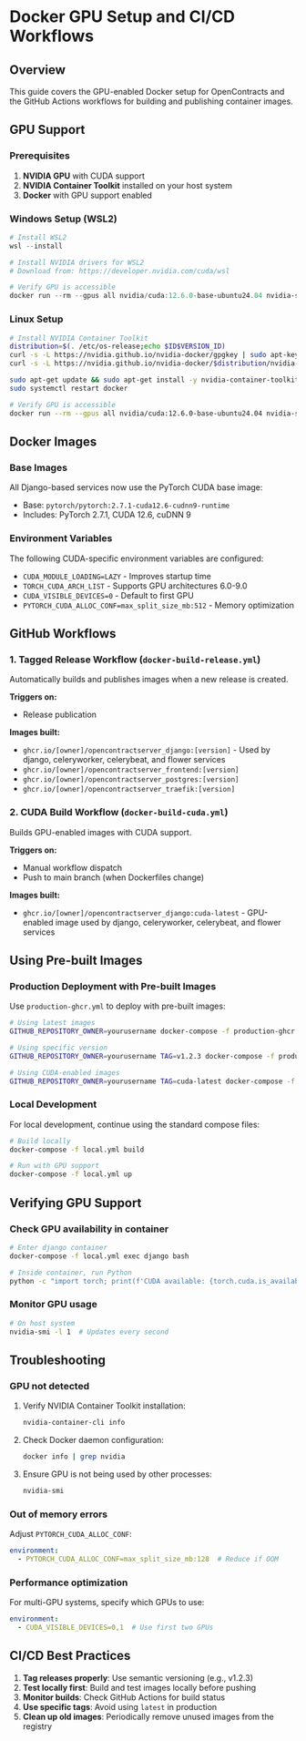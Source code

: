 # Docker GPU Setup and CI/CD Workflows

## Overview

This guide covers the GPU-enabled Docker setup for OpenContracts and the GitHub Actions workflows for building and publishing container images.

## GPU Support

### Prerequisites

1. **NVIDIA GPU** with CUDA support
2. **NVIDIA Container Toolkit** installed on your host system
3. **Docker** with GPU support enabled

### Windows Setup (WSL2)

```powershell
# Install WSL2
wsl --install

# Install NVIDIA drivers for WSL2
# Download from: https://developer.nvidia.com/cuda/wsl

# Verify GPU is accessible
docker run --rm --gpus all nvidia/cuda:12.6.0-base-ubuntu24.04 nvidia-smi
```

### Linux Setup

```bash
# Install NVIDIA Container Toolkit
distribution=$(. /etc/os-release;echo $ID$VERSION_ID)
curl -s -L https://nvidia.github.io/nvidia-docker/gpgkey | sudo apt-key add -
curl -s -L https://nvidia.github.io/nvidia-docker/$distribution/nvidia-docker.list | sudo tee /etc/apt/sources.list.d/nvidia-docker.list

sudo apt-get update && sudo apt-get install -y nvidia-container-toolkit
sudo systemctl restart docker

# Verify GPU is accessible
docker run --rm --gpus all nvidia/cuda:12.6.0-base-ubuntu24.04 nvidia-smi
```

## Docker Images

### Base Images

All Django-based services now use the PyTorch CUDA base image:
- Base: `pytorch/pytorch:2.7.1-cuda12.6-cudnn9-runtime`
- Includes: PyTorch 2.7.1, CUDA 12.6, cuDNN 9

### Environment Variables

The following CUDA-specific environment variables are configured:
- `CUDA_MODULE_LOADING=LAZY` - Improves startup time
- `TORCH_CUDA_ARCH_LIST` - Supports GPU architectures 6.0-9.0
- `CUDA_VISIBLE_DEVICES=0` - Default to first GPU
- `PYTORCH_CUDA_ALLOC_CONF=max_split_size_mb:512` - Memory optimization

## GitHub Workflows

### 1. Tagged Release Workflow (`docker-build-release.yml`)

Automatically builds and publishes images when a new release is created.

**Triggers on:**
- Release publication

**Images built:**
- `ghcr.io/[owner]/opencontractserver_django:[version]` - Used by django, celeryworker, celerybeat, and flower services
- `ghcr.io/[owner]/opencontractserver_frontend:[version]`
- `ghcr.io/[owner]/opencontractserver_postgres:[version]`
- `ghcr.io/[owner]/opencontractserver_traefik:[version]`

### 2. CUDA Build Workflow (`docker-build-cuda.yml`)

Builds GPU-enabled images with CUDA support.

**Triggers on:**
- Manual workflow dispatch
- Push to main branch (when Dockerfiles change)

**Images built:**
- `ghcr.io/[owner]/opencontractserver_django:cuda-latest` - GPU-enabled image used by django, celeryworker, celerybeat, and flower services

## Using Pre-built Images

### Production Deployment with Pre-built Images

Use `production-ghcr.yml` to deploy with pre-built images:

```bash
# Using latest images
GITHUB_REPOSITORY_OWNER=yourusername docker-compose -f production-ghcr.yml up -d

# Using specific version
GITHUB_REPOSITORY_OWNER=yourusername TAG=v1.2.3 docker-compose -f production-ghcr.yml up -d

# Using CUDA-enabled images
GITHUB_REPOSITORY_OWNER=yourusername TAG=cuda-latest docker-compose -f production-ghcr.yml up -d
```

### Local Development

For local development, continue using the standard compose files:

```bash
# Build locally
docker-compose -f local.yml build

# Run with GPU support
docker-compose -f local.yml up
```

## Verifying GPU Support

### Check GPU availability in container

```bash
# Enter django container
docker-compose -f local.yml exec django bash

# Inside container, run Python
python -c "import torch; print(f'CUDA available: {torch.cuda.is_available()}'); print(f'GPU count: {torch.cuda.device_count()}')"
```

### Monitor GPU usage

```bash
# On host system
nvidia-smi -l 1  # Updates every second
```

## Troubleshooting

### GPU not detected

1. Verify NVIDIA Container Toolkit installation:
   ```bash
   nvidia-container-cli info
   ```

2. Check Docker daemon configuration:
   ```bash
   docker info | grep nvidia
   ```

3. Ensure GPU is not being used by other processes:
   ```bash
   nvidia-smi
   ```

### Out of memory errors

Adjust `PYTORCH_CUDA_ALLOC_CONF`:
```yaml
environment:
  - PYTORCH_CUDA_ALLOC_CONF=max_split_size_mb:128  # Reduce if OOM
```

### Performance optimization

For multi-GPU systems, specify which GPUs to use:
```yaml
environment:
  - CUDA_VISIBLE_DEVICES=0,1  # Use first two GPUs
```

## CI/CD Best Practices

1. **Tag releases properly**: Use semantic versioning (e.g., v1.2.3)
2. **Test locally first**: Build and test images locally before pushing
3. **Monitor builds**: Check GitHub Actions for build status
4. **Use specific tags**: Avoid using `latest` in production
5. **Clean up old images**: Periodically remove unused images from the registry
